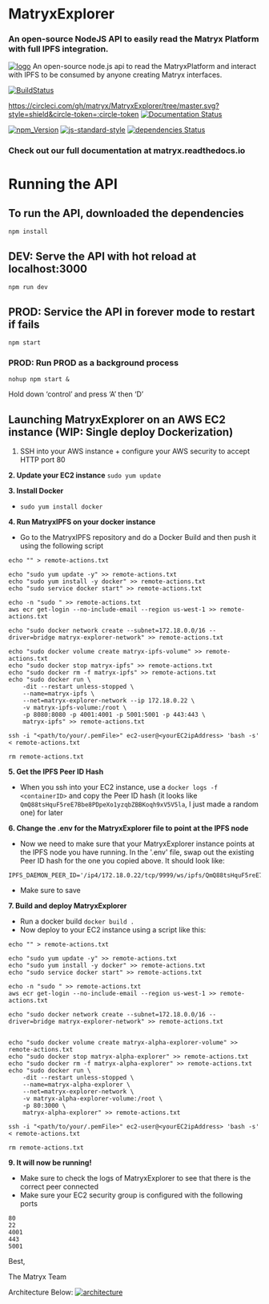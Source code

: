 
# MatryxExplorer
### An open-source NodeJS API to easily read the Matryx Platform with full IPFS integration.

[![logo](https://github.com/matryx/matryx-alpha-source/blob/master/assets/Matryx-Logo-Black-1600px.png)](http://matryx.ai)
An open-source node.js api to read the MatryxPlatform and interact with IPFS to be consumed by anyone creating Matryx interfaces.


[![BuildStatus](https://circleci.com/gh/matryx/MatryxExplorer/tree/master.svg?style=shield&circle-token=:circle-token)](https://travis-ci.org/matryx/MatryxExplorer)

https://circleci.com/gh/matryx/MatryxExplorer/tree/master.svg?style=shield&circle-token=:circle-token
[![Documentation Status](https://readthedocs.org/projects/matryxexplorer/badge/?version=latest)](http://matryxexplorer.readthedocs.io/en/latest/?badge=latest)

[![npm_Version](https://img.shields.io/badge/npm-5.7.1-brightgreen.svg)](http://npmjs.com)
[![js-standard-style](https://img.shields.io/badge/code%20style-standard-brightgreen.svg)](http://standardjs.com)
[![dependencies Status](https://david-dm.org/matryx/MatryxExplorer/status.svg)](https://david-dm.org/matryx/MatryxExplorer)


### Check out our full documentation at matryx.readthedocs.io


# Running the API

## To run the API, downloaded the dependencies

```
npm install
```
## DEV: Serve the API with hot reload at localhost:3000

```
npm run dev
```

## PROD: Service the API in forever mode to restart if fails

```
npm start
```

### PROD: Run PROD as a background process

```
nohup npm start &
```

Hold down ‘control’ and press ‘A’ then ‘D’



## Launching MatryxExplorer on an AWS EC2 instance (WIP: Single deploy Dockerization)
1. SSH into your AWS instance + configure your AWS security to accept HTTP port 80

**2. Update your EC2 instance**
 ```sudo yum update```

**3. Install Docker**  
* ```sudo yum install docker```

**4. Run MatryxIPFS on your docker instance**
* Go to the MatryxIPFS repository and do a Docker Build and then push it using the following script
```
echo "" > remote-actions.txt

echo "sudo yum update -y" >> remote-actions.txt
echo "sudo yum install -y docker" >> remote-actions.txt
echo "sudo service docker start" >> remote-actions.txt

echo -n "sudo " >> remote-actions.txt
aws ecr get-login --no-include-email --region us-west-1 >> remote-actions.txt

echo "sudo docker network create --subnet=172.18.0.0/16 --driver=bridge matryx-explorer-network" >> remote-actions.txt

echo "sudo docker volume create matryx-ipfs-volume" >> remote-actions.txt
echo "sudo docker stop matryx-ipfs" >> remote-actions.txt
echo "sudo docker rm -f matryx-ipfs" >> remote-actions.txt
echo "sudo docker run \
    -dit --restart unless-stopped \
    --name=matryx-ipfs \
    --net=matryx-explorer-network --ip 172.18.0.22 \
    -v matryx-ipfs-volume:/root \
    -p 8080:8080 -p 4001:4001 -p 5001:5001 -p 443:443 \
    matryx-ipfs" >> remote-actions.txt

ssh -i "<path/to/your/.pemFile>" ec2-user@<yourEC2ipAddress> 'bash -s' < remote-actions.txt

rm remote-actions.txt

```

**5. Get the IPFS Peer ID Hash**
* When you ssh into your EC2 instance, use a ```docker logs -f <containerID>```
and copy the Peer ID hash (it looks like `QmQ88tsHquF5reE7Bbe8PDpeXo1yzqbZBBKoqh9xV5V5la`, I just made a random one) for later


**6. Change the .env for the MatryxExplorer file to point at the IPFS node**
* Now we need to make sure that your MatryxExplorer instance points at the IPFS node you have running. In the '.env' file, swap out the existing Peer ID hash for the one you copied above. It should look like: 
```
IPFS_DAEMON_PEER_ID='/ip4/172.18.0.22/tcp/9999/ws/ipfs/QmQ88tsHquF5reE7Bbe8PDpeXo1yzqbZBBKoqh9xV5V5la'
```
* Make sure to save

**7. Build and deploy MatryxExplorer**
* Run a docker build
	```docker build .```
*  Now deploy to your EC2 instance using a script like this:
```
echo "" > remote-actions.txt

echo "sudo yum update -y" >> remote-actions.txt
echo "sudo yum install -y docker" >> remote-actions.txt
echo "sudo service docker start" >> remote-actions.txt

echo -n "sudo " >> remote-actions.txt
aws ecr get-login --no-include-email --region us-west-1 >> remote-actions.txt

echo "sudo docker network create --subnet=172.18.0.0/16 --driver=bridge matryx-explorer-network" >> remote-actions.txt


echo "sudo docker volume create matryx-alpha-explorer-volume" >> remote-actions.txt
echo "sudo docker stop matryx-alpha-explorer" >> remote-actions.txt
echo "sudo docker rm -f matryx-alpha-explorer" >> remote-actions.txt
echo "sudo docker run \
    -dit --restart unless-stopped \
    --name=matryx-alpha-explorer \
    --net=matryx-explorer-network \
    -v matryx-alpha-explorer-volume:/root \
    -p 80:3000 \
    matryx-alpha-explorer" >> remote-actions.txt

ssh -i "<path/to/your/.pemFile>" ec2-user@<yourEC2ipAddress> 'bash -s' < remote-actions.txt

rm remote-actions.txt
```

**9. It will now be running!**
* Make sure to check the logs of MatryxExplorer to see that there is the correct peer connected
* Make sure your EC2 security group is configured with the following ports
```
80
22
4001
443
5001
```
	

Best,

The Matryx Team


Architecture Below:
[![architecture](https://github.com/matryx/MatryxExplorer/blob/master/assets/MatryxArchitecture2018.png)](https://github.com/matryx/MatryxExplorer/blob/master/assets/MatryxArchitecture2018.png)
